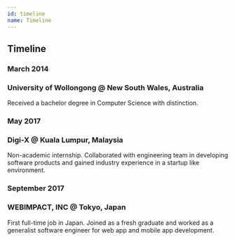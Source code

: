 ```yaml
---
id: timeline
name: Timeline
---
```


<section>

<h2><strong>Timeline</strong></h2>

<div>
  <div class="block">
    <h3>March 2014</h3>
  </div>
  <div class="block event">
    <h3>University of Wollongong @ New South Wales, Australia</h3>
    <p><span>
      Received a bachelor degree in Computer Science with distinction.
    </span></p>
  </div>
</div>

<div>
  <div class="block">
    <h3>May 2017</h3>
  </div>
  <div class="block event">
    <h3>Digi-X @ Kuala Lumpur, Malaysia</h3>
    <p><span>
      Non-academic internship. Collaborated with engineering team in developing software products and gained industry experience in a startup like environment.
    </span></p>
  </div>
</div>

<div>
  <div class="block">
    <h3>September 2017</h3>
  </div>
  <div class="block event">
    <h3>WEBIMPACT, INC @ Tokyo, Japan</h3>
    <p><span>
      First full-time job in Japan. Joined as a fresh graduate and worked as a generalist software engineer for web app and mobile app development.
    </span></p>
  </div>
</div>

</section>